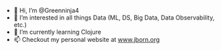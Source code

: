 - 👋 Hi, I’m @Greenninja4
- 👀 I’m interested in all things Data (ML, DS, Big Data, Data Observability, etc.)
- 🌱 I’m currently learning Clojure
- 📫 Checkout my personal website at www.jborn.org

<!---
Greenninja4/Greenninja4 is a ✨ special ✨ repository because its `README.md` (this file) appears on your GitHub profile.
You can click the Preview link to take a look at your changes.
--->
